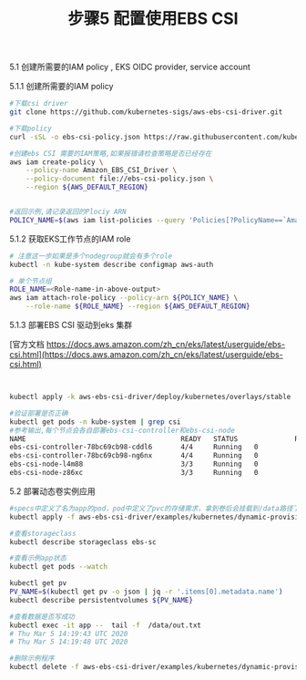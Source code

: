 ﻿---
title: "步骤5 配置使用EBS CSI"
chapter: false
weight: 25
---

5.1 创建所需要的IAM policy , EKS OIDC provider, service account

5.1.1 创建所需要的IAM policy

```bash
#下载csi driver
git clone https://github.com/kubernetes-sigs/aws-ebs-csi-driver.git

#下载policy
curl -sSL -o ebs-csi-policy.json https://raw.githubusercontent.com/kubernetes-sigs/aws-ebs-csi-driver/v0.4.0/docs/example-iam-policy.json

#创建ebs CSI 需要的IAM策略,如果报错请检查策略是否已经存在
aws iam create-policy \
    --policy-name Amazon_EBS_CSI_Driver \
    --policy-document file://ebs-csi-policy.json \
    --region ${AWS_DEFAULT_REGION}


#返回示例,请记录返回的Plociy ARN
POLICY_NAME=$(aws iam list-policies --query 'Policies[?PolicyName==`Amazon_EBS_CSI_Driver`].Arn' --output text --region ${AWS_DEFAULT_REGION})
```

5.1.2 获取EKS工作节点的IAM role

```bash
# 注意这一步如果是多个nodegroup就会有多个role
kubectl -n kube-system describe configmap aws-auth

# 单个节点组
ROLE_NAME=<Role-name-in-above-output>
aws iam attach-role-policy --policy-arn ${POLICY_NAME} \
    --role-name ${ROLE_NAME} --region ${AWS_DEFAULT_REGION}


```

5.1.3 部署EBS CSI 驱动到eks 集群

[官方文档 https://docs.aws.amazon.com/zh_cn/eks/latest/userguide/ebs-csi.html](https://docs.aws.amazon.com/zh_cn/eks/latest/userguide/ebs-csi.html)

```bash


kubectl apply -k aws-ebs-csi-driver/deploy/kubernetes/overlays/stable

#验证部署是否正确
kubectl get pods -n kube-system | grep csi
#参考输出,每个节点会各自部署ebs-csi-controller和ebs-csi-node
NAME                                      READY   STATUS              RESTARTS   AGE
ebs-csi-controller-78bc69cb98-cddl6       4/4     Running   0          4m5s
ebs-csi-controller-78bc69cb98-ng6nx       4/4     Running   0          4m5s
ebs-csi-node-l4m88                        3/3     Running   0          4m5s
ebs-csi-node-z86xc                        3/3     Running   0          4m5s
```

5.2 部署动态卷实例应用

```bash
#specs中定义了名为app的pod，pod中定义了pvc的存储需求，拿到卷后会挂载到/data路径下，并且每隔5s向/data路径下out.txt文本文件的添加数据
kubectl apply -f aws-ebs-csi-driver/examples/kubernetes/dynamic-provisioning/specs/

#查看storageclass
kubectl describe storageclass ebs-sc

#查看示例app状态
kubectl get pods --watch

kubectl get pv
PV_NAME=$(kubectl get pv -o json | jq -r '.items[0].metadata.name')
kubectl describe persistentvolumes ${PV_NAME}

#查看数据是否写成功
kubectl exec -it app --  tail -f  /data/out.txt
# Thu Mar 5 14:19:43 UTC 2020
# Thu Mar 5 14:19:48 UTC 2020

#删除示例程序
kubectl delete -f aws-ebs-csi-driver/examples/kubernetes/dynamic-provisioning/specs/
```
